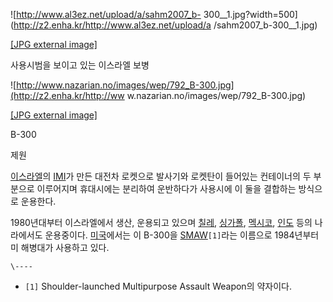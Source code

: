 ![http://www.al3ez.net/upload/a/sahm2007_b-
300__1.jpg?width=500](http://z2.enha.kr/http://www.al3ez.net/upload/a
/sahm2007_b-300__1.jpg)

[[JPG external image]](http://www.al3ez.net/upload/a/sahm2007_b-300__1.jpg)

  
사용시범을 보이고 있는 이스라엘 보병  

![http://www.nazarian.no/images/wep/792_B-300.jpg](http://z2.enha.kr/http://ww
w.nazarian.no/images/wep/792_B-300.jpg)

[[JPG external image]](http://www.nazarian.no/images/wep/792_B-300.jpg)

  
B-300

제원

[이스라엘](%EC%9D%B4%EC%8A%A4%EB%9D%BC%EC%97%98.md)의 [IMI](IMI.md)가 만든 대전차
로켓으로 발사기와 로켓탄이 들어있는 컨테이너의 두 부분으로 이루어지며 휴대시에는 분리하여 운반하다가 사용시에 이 둘을 결합하는 방식으로
운용한다.

1980년대부터 이스라엘에서 생산, 운용되고 있으며 [칠레](%EC%B9%A0%EB%A0%88.md),
[싱가폴](%EC%8B%B1%EA%B0%80%ED%8F%B4.md),
[멕시코](%EB%A9%95%EC%8B%9C%EC%BD%94.md), [인도](%EC%9D%B8%EB%8F%84.md) 등의
나라에서도 운용중이다. [미국](%EB%AF%B8%EA%B5%AD.md)에서는 이 B-300을
[SMAW](SMAW.md)`[1]`라는 이름으로 1984년부터 미 해병대가 사용하고 있다.

`\----`

  * `[1]` Shoulder-launched Multipurpose Assault Weapon의 약자이다.

